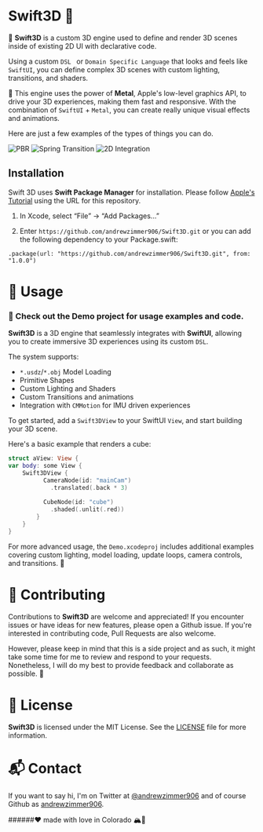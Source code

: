 # Swift3D 🚀

🚀 **Swift3D** is a custom 3D engine used to define and render 3D scenes inside of existing 2D UI with declarative code.

Using a custom `DSL ` or `Domain Specific Language` that looks and feels like `SwiftUI`, you can define complex 3D scenes with custom lighting, transitions, and shaders.

💪 This engine uses the power of **Metal**, Apple's low-level graphics API, to drive your 3D experiences, making them fast and responsive. With the combination of `SwiftUI` + `Metal`, you can create really unique visual effects and animations.

Here are just a few examples of the types of things you can do.

![PBR](https://youtube.com/shorts/oMiOQMqVoqw)
![Spring Transition](https://youtu.be/u1Rp-CHMF8U)
![2D Integration](https://youtube.com/shorts/rL8xp2Taz04)

## Installation

Swift 3D uses **Swift Package Manager** for installation.  Please follow [Apple's Tutorial](https://developer.apple.com/documentation/xcode/adding_package_dependencies_to_your_app) using the URL for this repository.

1. In Xcode, select “File” → “Add Packages...”

2. Enter `https://github.com/andrewzimmer906/Swift3D.git`
or you can add the following dependency to your Package.swift:

`.package(url: "https://github.com/andrewzimmer906/Swift3D.git", from: "1.0.0")`


# 🚀 Usage

### 📖 Check out the Demo project for usage examples and code.

**Swift3D** is a 3D engine that seamlessly integrates with **SwiftUI**, allowing you to create immersive 3D experiences using its custom `DSL`. 

The system supports:
 
 * `*.usdz`/`*.obj` Model Loading 
 * Primitive Shapes
 * Custom Lighting and Shaders
 * Custom Transitions and animations
 * Integration with `CMMotion` for IMU driven experiences

To get started, add a `Swift3DView` to your SwiftUI `View`, and start building your 3D scene. 

Here's a basic example that renders a cube:

```swift
struct aView: View {
var body: some View {
	Swift3DView {
	      CameraNode(id: "mainCam")
	        .translated(.back * 3)
	        
	      CubeNode(id: "cube")
	        .shaded(.unlit(.red))
	    }
    }
}
```

For more advanced usage, the `Demo.xcodeproj` includes additional examples covering custom lighting, model loading, update loops, camera controls, and transitions. 🌟


# 🤝 Contributing

Contributions to **Swift3D** are welcome and appreciated! If you encounter issues or have ideas for new features, please open a Github issue. If you're interested in contributing code, Pull Requests are also welcome.

However, please keep in mind that this is a side project and as such, it might take some time for me to review and respond to your requests. Nonetheless, I will do my best to provide feedback and collaborate as possible. 🎉


# 📝 License

**Swift3D** is licensed under the MIT License. See the [LICENSE](https://github.com/andrewzimmer906/Swift3D/blob/main/LICENSE) file for more information.

# 📬 Contact

If you want to say hi, I'm on Twitter at [@andrewzimmer906](https://twitter.com/andrewzimmer906) and of course Github as [andrewzimmer906](https://github.com/andrewzimmer906).

######❤️ made with love in Colorado 🏔️🌄